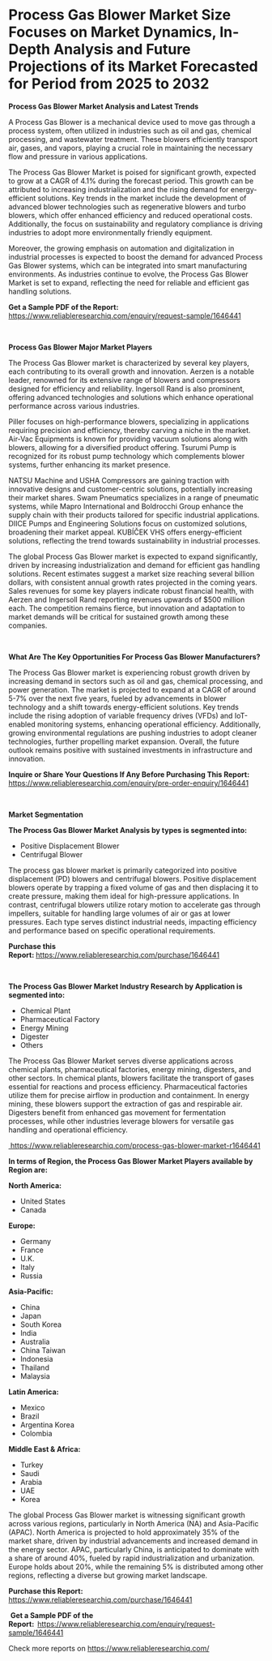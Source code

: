 <p><h1>Process Gas Blower Market Size Focuses on Market Dynamics, In-Depth Analysis and Future Projections of its Market Forecasted for Period from 2025 to 2032</h1></p><p><strong>Process Gas Blower Market Analysis and Latest Trends</strong></p>
<p><p>A Process Gas Blower is a mechanical device used to move gas through a process system, often utilized in industries such as oil and gas, chemical processing, and wastewater treatment. These blowers efficiently transport air, gases, and vapors, playing a crucial role in maintaining the necessary flow and pressure in various applications.</p><p>The Process Gas Blower Market is poised for significant growth, expected to grow at a CAGR of 4.1% during the forecast period. This growth can be attributed to increasing industrialization and the rising demand for energy-efficient solutions. Key trends in the market include the development of advanced blower technologies such as regenerative blowers and turbo blowers, which offer enhanced efficiency and reduced operational costs. Additionally, the focus on sustainability and regulatory compliance is driving industries to adopt more environmentally friendly equipment. </p><p>Moreover, the growing emphasis on automation and digitalization in industrial processes is expected to boost the demand for advanced Process Gas Blower systems, which can be integrated into smart manufacturing environments. As industries continue to evolve, the Process Gas Blower Market is set to expand, reflecting the need for reliable and efficient gas handling solutions.</p></p>
<p><strong>Get a Sample PDF of the Report:&nbsp;</strong> <a href="https://www.reliableresearchiq.com/enquiry/request-sample/1646441?utm_campaign=2282&utm_medium=2&utm_source=Github&utm_content=ia&utm_term=11042025&utm_id=process-gas-blower">https://www.reliableresearchiq.com/enquiry/request-sample/1646441</a></p>
<p>&nbsp;</p>
<p><strong>Process Gas Blower Major Market Players</strong></p>
<p><p>The Process Gas Blower market is characterized by several key players, each contributing to its overall growth and innovation. Aerzen is a notable leader, renowned for its extensive range of blowers and compressors designed for efficiency and reliability. Ingersoll Rand is also prominent, offering advanced technologies and solutions which enhance operational performance across various industries.</p><p>Piller focuses on high-performance blowers, specializing in applications requiring precision and efficiency, thereby carving a niche in the market. Air-Vac Equipments is known for providing vacuum solutions along with blowers, allowing for a diversified product offering. Tsurumi Pump is recognized for its robust pump technology which complements blower systems, further enhancing its market presence.</p><p>NATSU Machine and USHA Compressors are gaining traction with innovative designs and customer-centric solutions, potentially increasing their market shares. Swam Pneumatics specializes in a range of pneumatic systems, while Mapro International and Boldrocchi Group enhance the supply chain with their products tailored for specific industrial applications. DIICE Pumps and Engineering Solutions focus on customized solutions, broadening their market appeal. KUBÍČEK VHS offers energy-efficient solutions, reflecting the trend towards sustainability in industrial processes.</p><p>The global Process Gas Blower market is expected to expand significantly, driven by increasing industrialization and demand for efficient gas handling solutions. Recent estimates suggest a market size reaching several billion dollars, with consistent annual growth rates projected in the coming years. Sales revenues for some key players indicate robust financial health, with Aerzen and Ingersoll Rand reporting revenues upwards of $500 million each. The competition remains fierce, but innovation and adaptation to market demands will be critical for sustained growth among these companies.</p></p>
<p>&nbsp;</p>
<p><strong>What Are The Key Opportunities For Process Gas Blower Manufacturers?</strong></p>
<p><p>The Process Gas Blower market is experiencing robust growth driven by increasing demand in sectors such as oil and gas, chemical processing, and power generation. The market is projected to expand at a CAGR of around 5-7% over the next five years, fueled by advancements in blower technology and a shift towards energy-efficient solutions. Key trends include the rising adoption of variable frequency drives (VFDs) and IoT-enabled monitoring systems, enhancing operational efficiency. Additionally, growing environmental regulations are pushing industries to adopt cleaner technologies, further propelling market expansion. Overall, the future outlook remains positive with sustained investments in infrastructure and innovation.</p></p>
<p><strong>Inquire or Share Your Questions If Any Before Purchasing This Report:</strong> <a href="https://www.reliableresearchiq.com/enquiry/pre-order-enquiry/1646441?utm_campaign=2282&utm_medium=2&utm_source=Github&utm_content=ia&utm_term=11042025&utm_id=process-gas-blower">https://www.reliableresearchiq.com/enquiry/pre-order-enquiry/1646441</a></p>
<p>&nbsp;</p>
<p><strong>Market Segmentation</strong></p>
<p><strong>The Process Gas Blower Market Analysis by types is segmented into:</strong></p>
<p><ul><li>Positive Displacement Blower</li><li>Centrifugal Blower</li></ul></p>
<p><p>The process gas blower market is primarily categorized into positive displacement (PD) blowers and centrifugal blowers. Positive displacement blowers operate by trapping a fixed volume of gas and then displacing it to create pressure, making them ideal for high-pressure applications. In contrast, centrifugal blowers utilize rotary motion to accelerate gas through impellers, suitable for handling large volumes of air or gas at lower pressures. Each type serves distinct industrial needs, impacting efficiency and performance based on specific operational requirements.</p></p>
<p><strong>Purchase this Report:&nbsp;</strong><a href="https://www.reliableresearchiq.com/purchase/1646441?utm_campaign=2282&utm_medium=2&utm_source=Github&utm_content=ia&utm_term=11042025&utm_id=process-gas-blower">https://www.reliableresearchiq.com/purchase/1646441</a></p>
<p>&nbsp;</p>
<p><strong>The Process Gas Blower Market Industry Research by Application is segmented into:</strong></p>
<p><ul><li>Chemical Plant</li><li>Pharmaceutical Factory</li><li>Energy Mining</li><li>Digester</li><li>Others</li></ul></p>
<p><p>The Process Gas Blower Market serves diverse applications across chemical plants, pharmaceutical factories, energy mining, digesters, and other sectors. In chemical plants, blowers facilitate the transport of gases essential for reactions and process efficiency. Pharmaceutical factories utilize them for precise airflow in production and containment. In energy mining, these blowers support the extraction of gas and respirable air. Digesters benefit from enhanced gas movement for fermentation processes, while other industries leverage blowers for versatile gas handling and operational efficiency.</p></p>
<p><a href="https://www.reliableresearchiq.com/process-gas-blower-market-r1646441?utm_campaign=2282&utm_medium=2&utm_source=Github&utm_content=ia&utm_term=11042025&utm_id=process-gas-blower">&nbsp;https://www.reliableresearchiq.com/process-gas-blower-market-r1646441</a></p>
<p><strong>In terms of Region, the Process Gas Blower Market Players available by Region are:</strong></p>
<p>
    <p> <strong> North America: </strong>
        <ul>
            <li>United States</li>
            <li>Canada</li>
        </ul>
        </p> 
    <p> <strong> Europe: </strong>
        <ul>
            <li>Germany</li>
            <li>France</li>
            <li>U.K.</li>
            <li>Italy</li>
            <li>Russia</li>
        </ul>
        </p> 
    <p> <strong> Asia-Pacific: </strong>
        <ul>
            <li>China</li>
            <li>Japan</li>
            <li>South Korea</li>
            <li>India</li>
            <li>Australia</li>
            <li>China Taiwan</li>
            <li>Indonesia</li>
            <li>Thailand</li>
            <li>Malaysia</li>
        </ul>
        </p> 
    <p> <strong> Latin America: </strong>
        <ul>
            <li>Mexico</li>
            <li>Brazil</li>
            <li>Argentina Korea</li>
            <li>Colombia</li>
        </ul>
        </p> 
    <p> <strong> Middle East & Africa: </strong>
        <ul>
            <li>Turkey</li>
            <li>Saudi</li>
            <li>Arabia</li>
            <li>UAE</li>
            <li>Korea</li>
        </ul>
    </p>
    </p>
<p><p>The global Process Gas Blower market is witnessing significant growth across various regions, particularly in North America (NA) and Asia-Pacific (APAC). North America is projected to hold approximately 35% of the market share, driven by industrial advancements and increased demand in the energy sector. APAC, particularly China, is anticipated to dominate with a share of around 40%, fueled by rapid industrialization and urbanization. Europe holds about 20%, while the remaining 5% is distributed among other regions, reflecting a diverse but growing market landscape.</p></p>
<p><strong>Purchase this Report: </strong><a href="https://www.reliableresearchiq.com/purchase/1646441?utm_campaign=2282&utm_medium=2&utm_source=Github&utm_content=ia&utm_term=11042025&utm_id=process-gas-blower">https://www.reliableresearchiq.com/purchase/1646441</a></p>
<p>&nbsp;<strong>Get a Sample PDF of the Report:&nbsp;&nbsp;</strong><a href="https://www.reliableresearchiq.com/enquiry/request-sample/1646441?utm_campaign=2282&utm_medium=2&utm_source=Github&utm_content=ia&utm_term=11042025&utm_id=process-gas-blower">https://www.reliableresearchiq.com/enquiry/request-sample/1646441</a></p>
<p><strong></strong></p>
<p>Check more reports on <a href="https://www.reliableresearchiq.com/?utm_campaign=2282&utm_medium=2&utm_source=Github&utm_content=ia&utm_term=11042025&utm_id=process-gas-blower">https://www.reliableresearchiq.com/</a></p>